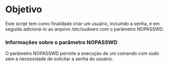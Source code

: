 # Objetivo
Este script tem como finalidade criar um usuário, incluindo a senha, e em seguida adicioná-lo ao arquivo /etc/sudoers com o parâmetro NOPASSWD.

### Informações sobre o parâmetro NOPASSWD
O parâmetro NOPASSWD permite a execução de um comando com sudo sem a necessidade de solicitar a senha do usuário.
